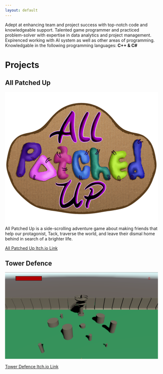 ```yaml
---
layout: default
---
```


Adept at enhancing team and project success with top-notch code and knowledgeable support. Talented game programmer and practiced problem-solver with expertise in data analytics and project management. Expirenced working with AI system as well as other areas of programming. Knowledgable in the following programming languages: **C++ & C#**

# Projects

## All Patched Up

![AllPatchedUpLogo](https://github.com/brionnafranklin/brionnafranklin.github.io/blob/master/AllPatchedUpLogo.png)
All Patched Up is a side-scrolling adventure game about making friends that help our protagonist, Tack, traverse the world, and leave their dismal home behind in search of a brighter life.

[All Patched Up Itch.io Link](https://teamfire2021.itch.io/allpatchedup)

## Tower Defence

![Tower Defence Screenshot](https://github.com/brionnafranklin/brionnafranklin.github.io/blob/master/TowerDefenceScreencap.png)

[Tower Defence Itch.io Link](https://gutstowerdefence.itch.io/tower-defence)
